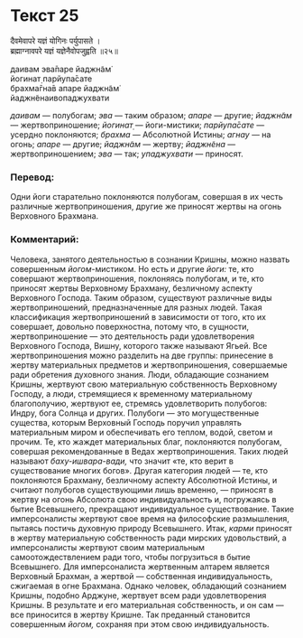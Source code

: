 # Текст 25

दैवमेवापरे यज्ञं योगिनः पर्युपासते ।  
ब्रह्माग्नावपरे यज्ञं यज्ञेनैवोपजुह्वति ॥२५॥

даивам эва̄паре йаджн̃ам̇  
йогинат̣ парйупа̄сате  
брахма̄гна̄в апаре йаджн̃ам̇  
йаджн̃енаивопаджухвати

_даивам_ — полубогам; _эва_ — таким образом; _апаре_ — другие; _йаджн̃ам_ — жертвоприношение; _йогинат̣_ — йоги-мистики; _парйупа̄сате_ — усердно поклоняются; _брахма_ — Абсолютной Истины; _агнау_ — на огонь; _апаре_ — другие; _йаджн̃ам_ — жертву; _йаджн̃ена_ — жертвоприношением; _эва_ — так; _упаджухвати_ — приносят.

### Перевод:

Одни йоги старательно поклоняются полубогам, совершая в их честь различные жертвоприношения, другие же приносят жертвы на огонь Верховного Брахмана.

### Комментарий:

Человека, занятого деятельностью в сознании Кришны, можно назвать совершенным _йогом_-мистиком. Но есть и другие _йоги:_ те, кто совершают жертвоприношения, поклоняясь полубогам, и те, кто приносят жертвы Верховному Брахману, безличному аспекту Верховного Господа. Таким образом, существуют различные виды жертвоприношений, предназначенные для разных людей. Такая классификация жертвоприношений в зависимости от того, кто их совершает, довольно поверхностна, потому что, в сущности, жертвоприношение — это деятельность ради удовлетворения Верховного Господа, Вишну, которого также называют Ягьей. Все жертвоприношения можно разделить на две группы: принесение в жертву материальных предметов и жертвоприношения, совершаемые ради обретения духовного знания. Люди, обладающие сознанием Кришны, жертвуют свою материальную собственность Верховному Господу, а люди, стремящиеся к временному материальному благополучию, жертвуют ее, стремясь удовлетворить полубогов: Индру, бога Солнца и других. Полубоги — это могущественные существа, которым Верховный Господь поручил управлять материальным миром и обеспечивать его теплом, водой, светом и прочим. Те, кто жаждет материальных благ, поклоняются полубогам, совершая рекомендованные в Ведах жертвоприношения. Таких людей называют _баху-ишвара-вади,_ что значит «те, кто верит в существование многих богов». Другая категория людей — те, кто поклоняются Брахману, безличному аспекту Абсолютной Истины, и считают полубогов существующими лишь временно, — приносят в жертву на огонь Абсолюта свою индивидуальность и, погружаясь в бытие Всевышнего, прекращают индивидуальное существование. Такие имперсоналисты жертвуют свое время на философские размышления, пытаясь постичь духовную природу Всевышнего. Итак, _карми_ приносят в жертву материальную собственность ради мирских удовольствий, а имперсоналисты жертвуют своим материальным самоотождествлением ради того, чтобы погрузиться в бытие Всевышнего. Для имперсоналиста жертвенным алтарем является Верховный Брахман, а жертвой — собственная индивидуальность, сжигаемая в огне Брахмана. Однако человек, обладающий сознанием Кришны, подобно Арджуне, жертвует всем ради удовлетворения Кришны. В результате и его материальная собственность, и он сам — все приносится в жертву Кришне. Так преданный становится совершенным _йогом,_ сохраняя при этом свою индивидуальность.